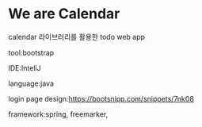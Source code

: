 # We are Calendar
calendar 라이브러리를 활용한 todo web app

tool:bootstrap

IDE:InteliJ

language:java

login page design:https://bootsnipp.com/snippets/7nk08

framework:spring, freemarker, 